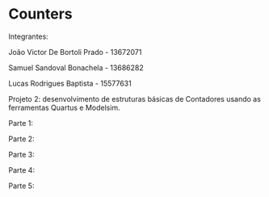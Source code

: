 # Counters

Integrantes:

João Victor De Bortoli Prado - 13672071

Samuel Sandoval Bonachela - 13686282

Lucas Rodrigues Baptista - 15577631

Projeto 2: desenvolvimento de estruturas básicas de Contadores usando as ferramentas Quartus e Modelsim.

Parte 1: 

Parte 2:

Parte 3: 

Parte 4: 

Parte 5:
